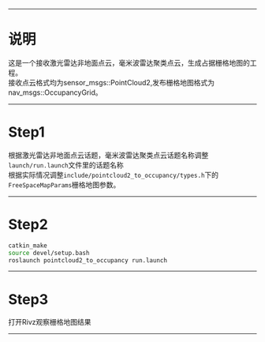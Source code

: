 ***
# 说明
这是一个接收激光雷达非地面点云，毫米波雷达聚类点云，生成占据栅格地图的工程。</br>
接收点云格式均为sensor_msgs::PointCloud2,发布栅格地图格式为nav_msgs::OccupancyGrid。
***
# Step1
根据激光雷达非地面点云话题，毫米波雷达聚类点云话题名称调整`launch/run.launch`文件里的话题名称</br>
根据实际情况调整`include/pointcloud2_to_occupancy/types.h`下的`FreeSpaceMapParams`栅格地图参数。
***
# Step2
```bash
catkin_make
source devel/setup.bash
roslaunch pointcloud2_to_occupancy run.launch
```
***
# Step3
打开Rivz观察栅格地图结果
***